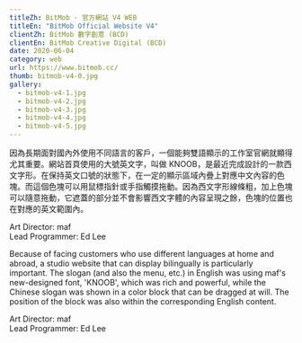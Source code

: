 ```yaml
---
titleZh: BitMob · 官方網站 V4 WEB
titleEn: "BitMob Official Website V4"
clientZh: BitMob 數字創意 (BCD)
clientEn: BitMob Creative Digital (BCD)
date: 2020-06-04
category: web
url: https://www.bitmob.cc/
thumb: bitmob-v4-0.jpg
gallery:
  - bitmob-v4-1.jpg
  - bitmob-v4-2.jpg
  - bitmob-v4-3.jpg
  - bitmob-v4-4.jpg
  - bitmob-v4-5.jpg
---
```


因為長期面對國內外使用不同語言的客戶，一個能夠雙語顯示的工作室官網就顯得尤其重要。網站首頁使用的大號英文字，叫做 KNOOB，是最近完成設計的一款西文字形。在保持英文口號的狀態下，在一定的顯示區域內疊上對應中文內容的色塊。而這個色塊可以用鼠標指針或手指觸摸拖動。因為西文字形線條粗，加上色塊可以隨意拖動，它遮蓋的部分並不會影響西文字體的內容呈現之餘，色塊的位置也在對應的英文範圍內。

Art Director: maf<br/>
Lead Programmer: Ed Lee

<!-- lang -->

Because of facing customers who use different languages at home and abroad, a studio website that can display bilingually is particularly important. The slogan (and also the menu, etc.) in English was using maf's new-designed font, 'KNOOB', which was rich and powerful, while the Chinese slogan was shown in a color block that can be dragged at will. The position of the block was also within the corresponding English content.

Art Director: maf<br/>
Lead Programmer: Ed Lee
